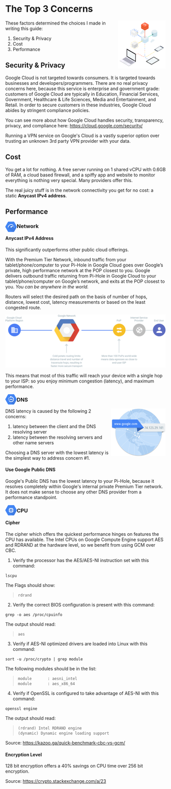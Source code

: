 # The Top 3 Concerns

<img src="./images/faq.svg" height="150" align="right">

These factors determined the choices I made in writing this guide:

1. Security & Privacy
2. Cost
3. Performance

## Security & Privacy

Google Cloud is not targeted towards consumers. It is targeted towards businesses and developers/programmers. There are no real privacy concerns here, because this service is enterprise and government grade: customers of Google Cloud are typically in Education, Financial Services, Government, Healthcare & Life Sciences, Media and Entertainment, and Retail. In order to secure customers in these industries, Google Cloud abides by stringent compliance policies.

You can see more about how Google Cloud handles security, transparency, privacy, and compliance here: https://cloud.google.com/security/

Running a VPN service on Google's Cloud is a vastly superior option over trusting an unknown 3rd party VPN provider with your data.

## Cost

You get a lot for nothing. A free server running on 1 shared vCPU with 0.6GB of RAM, a cloud based firewall, and a spiffy app and website to monitor everything is nothing very special. Many providers offer this.

The real juicy stuff is in the network connectivity you get for no cost: a static **Anycast IPv4 address**.

## Performance

<img src="./images/logos/faq-network.svg" height="36" align="left">

### Network

#### Anycast IPv4 Address

This significantly outperforms other public cloud offerings.

With the Premium Tier Network, inbound traffic from your tablet/phone/computer to your Pi-Hole in Google Cloud goes over Google’s private, high performance network at the POP closest to you. Google delivers outbound traffic returning from Pi-Hole in Google Cloud to your tablet/phone/computer on Google’s network, and exits at the POP closest to you. *You can be anywhere in the world.*

Routers will select the desired path on the basis of number of hops, distance, lowest cost, latency measurements or based on the least congested route.

<img src="./images/premium-network-diagram.svg">

This means that most of this traffic will reach your device with a single hop to your ISP: so you enjoy minimum congestion (latency), and maximum performance.

<img src="./images/logos/faq-dns.svg" height="36" align="left">

### DNS

<img src="./images/global-dns-network.png" height="150" align="right">

DNS latency is caused by the following 2 concerns:

1. latency between the client and the DNS resolving server
2. latency between the resolving servers and other name servers

Choosing a DNS server with the lowest latency is the simplest way to address concern #1.

#### Use Google Public DNS

Google's Public DNS has the lowest latency to your Pi-Hole, because it resolves completely within Google's internal private Premium Tier network. It does not make sense to choose any other DNS provider from a performance standpoint.

<img src="./images/logos/faq-cpu.svg" height="36" align="left">

### CPU

#### Cipher

The cipher which offers the quickest performance hinges on features the CPU has available. The Intel CPUs on Google Compute Engine support AES and RDRAND at the hardware level, so we benefit from using GCM over CBC.

1. Verify the processor has the AES/AES-NI instruction set with this command:

```
lscpu
```

  The Flags should show:

  > ```
  > rdrand
  > ```

2. Verify the correct BIOS configuration is present with this command:

```
grep -o aes /proc/cpuinfo
```

  The output should read:

  >```
  > aes
  > ```

3. Verify if AES-NI optimized drivers are loaded into Linux with this command:

```
sort -u /proc/crypto | grep module
```

  The following modules should be in the list:

  > ```
  > module       : aesni_intel
  > module       : aes_x86_64
  > ```

4. Verify if OpenSSL is configured to take advantage of AES-NI with this command:

```
openssl engine
```

  The output should read:

  > ```
  > (rdrand) Intel RDRAND engine
  > (dynamic) Dynamic engine loading support
  > ```

  Source: https://kazoo.ga/quick-benchmark-cbc-vs-gcm/

#### Encryption Level

128 bit encryption offers a 40% savings on CPU time over 256 bit encryption.

Source: https://crypto.stackexchange.com/a/23